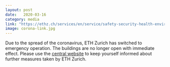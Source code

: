 ```yaml
---
layout: post
date:   2020-03-16
category: media
link: "https://ethz.ch/services/en/service/safety-security-health-environment/health-protection/coronavirus.html"
image: corona-link.jpg
---
```



[]() Due to the spread of the coronavirus, ETH Zurich has switched to emergency operation. The buildings are no longer open with immediate effect. Please use the [central website](https://ethz.ch/services/en/service/safety-security-health-environment/health-protection/coronavirus.html) to keep yourself informed about further measures taken by ETH Zurich.  
